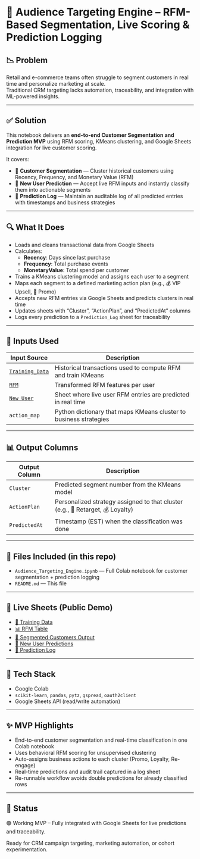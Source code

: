 # 🎯 Audience Targeting Engine – RFM-Based Segmentation, Live Scoring & Prediction Logging

## 📉 Problem
Retail and e-commerce teams often struggle to segment customers in real time and personalize marketing at scale.  
Traditional CRM targeting lacks automation, traceability, and integration with ML-powered insights.

---

## ✅ Solution
This notebook delivers an **end-to-end Customer Segmentation and Prediction MVP** using RFM scoring, KMeans clustering, and Google Sheets integration for live customer scoring.

It covers:

- 🏢 **Customer Segmentation** — Cluster historical customers using Recency, Frequency, and Monetary Value (RFM)
- 🤖 **New User Prediction** — Accept live RFM inputs and instantly classify them into actionable segments
- 📜 **Prediction Log** — Maintain an auditable log of all predicted entries with timestamps and business strategies

---

## 🔍 What It Does
- Loads and cleans transactional data from Google Sheets
- Calculates:
  - **Recency**: Days since last purchase
  - **Frequency**: Total purchase events
  - **MonetaryValue**: Total spend per customer
- Trains a KMeans clustering model and assigns each user to a segment
- Maps each segment to a defined marketing action plan (e.g., 💰 VIP Upsell, 🔐 Promo)
- Accepts new RFM entries via Google Sheets and predicts clusters in real time
- Updates sheets with “Cluster”, “ActionPlan”, and “PredictedAt” columns
- Logs every prediction to a `Prediction_Log` sheet for traceability

---

## 🧬 Inputs Used

| Input Source         | Description                                                                 |
|----------------------|-----------------------------------------------------------------------------|
| [`Training_Data`](https://docs.google.com/spreadsheets/d/1ewwoAaG5gWdRgFBYOmDND6oeMJjrCmh93NI6sJqEFRI/edit#gid=133887646) | Historical transactions used to compute RFM and train KMeans               |
| [`RFM`](https://docs.google.com/spreadsheets/d/1ewwoAaG5gWdRgFBYOmDND6oeMJjrCmh93NI6sJqEFRI/edit#gid=1619733324)              | Transformed RFM features per user                                          |
| [`New User`](https://docs.google.com/spreadsheets/d/1ewwoAaG5gWdRgFBYOmDND6oeMJjrCmh93NI6sJqEFRI/edit#gid=85261255)           | Sheet where live user RFM entries are predicted in real time              |
| `action_map`         | Python dictionary that maps KMeans cluster to business strategies          |

---

## 📊 Output Columns

| Output Column   | Description                                                           |
|-----------------|------------------------------------------------------------------------|
| `Cluster`       | Predicted segment number from the KMeans model                         |
| `ActionPlan`    | Personalized strategy assigned to that cluster (e.g., 🔹 Retarget, 💰 Loyalty) |
| `PredictedAt`   | Timestamp (EST) when the classification was done                        |

---

## 📁 Files Included (in this repo)

- `Audience_Targeting_Engine.ipynb` — Full Colab notebook for customer segmentation + prediction logging  
- `README.md` — This file

---

## 🤮 Live Sheets (Public Demo)

- [📄 Training Data](https://docs.google.com/spreadsheets/d/1ewwoAaG5gWdRgFBYOmDND6oeMJjrCmh93NI6sJqEFRI/edit#gid=133887646)
- [📊 RFM Table](https://docs.google.com/spreadsheets/d/1ewwoAaG5gWdRgFBYOmDND6oeMJjrCmh93NI6sJqEFRI/edit#gid=1619733324)
- [📝 Segmented Customers Output](https://docs.google.com/spreadsheets/d/1ewwoAaG5gWdRgFBYOmDND6oeMJjrCmh93NI6sJqEFRI/edit#gid=622137695)
- [🤖 New User Predictions](https://docs.google.com/spreadsheets/d/1ewwoAaG5gWdRgFBYOmDND6oeMJjrCmh93NI6sJqEFRI/edit#gid=85261255)
- [📜 Prediction Log](https://docs.google.com/spreadsheets/d/1ewwoAaG5gWdRgFBYOmDND6oeMJjrCmh93NI6sJqEFRI/edit#gid=2139094980)

---

## 🧬 Tech Stack

- Google Colab  
- `scikit-learn`, `pandas`, `pytz`, `gspread`, `oauth2client`  
- Google Sheets API (read/write automation)

---

## ✨ MVP Highlights

- End-to-end customer segmentation and real-time classification in one Colab notebook
- Uses behavioral RFM scoring for unsupervised clustering
- Auto-assigns business actions to each cluster (Promo, Loyalty, Re-engage)
- Real-time predictions and audit trail captured in a log sheet
- Re-runnable workflow avoids double predictions for already classified rows

---

## 📍 Status

🟢 Working MVP – Fully integrated with Google Sheets for live predictions and traceability.

Ready for CRM campaign targeting, marketing automation, or cohort experimentation.
